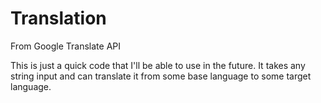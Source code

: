 # Translation
From Google Translate API

This is just a quick code that I'll be able to use in the future. It takes any string input and can translate it from some base language to some target language.
